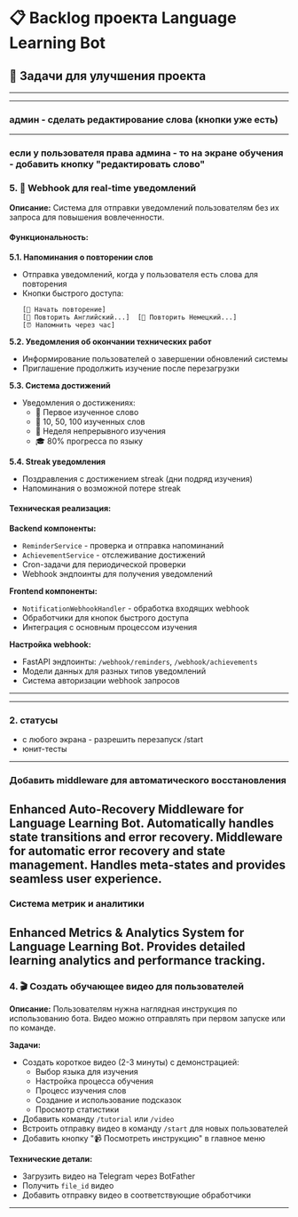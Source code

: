 # 📋 Backlog проекта Language Learning Bot

## 🎯 Задачи для улучшения проекта


---
---
### админ - сделать редактирование слова (кнопки уже есть)
---
### если у пользователя права админа - то на экране обучения - добавить кнопку "редактировать слово"


### 5. 🔔 **Webhook для real-time уведомлений**

**Описание:** Система для отправки уведомлений пользователям без их запроса для повышения вовлеченности.

#### **Функциональность:**

**5.1. Напоминания о повторении слов**
- Отправка уведомлений, когда у пользователя есть слова для повторения
- Кнопки быстрого доступа:
  ```
  [🚀 Начать повторение]
  [📖 Повторить Английский...]  [📖 Повторить Немецкий...]
  [⏰ Напомнить через час]
  ```

**5.2. Уведомления об окончании технических работ**
- Информирование пользователей о завершении обновлений системы
- Приглашение продолжить изучение после перезагрузки

**5.3. Система достижений**
- Уведомления о достижениях:
  - 🎉 Первое изученное слово
  - 🌟 10, 50, 100 изученных слов  
  - 📅 Неделя непрерывного изучения
  - 🎓 80% прогресса по языку

**5.4. Streak уведомления**
- Поздравления с достижением streak (дни подряд изучения)
- Напоминания о возможной потере streak

#### **Техническая реализация:**

**Backend компоненты:**
- `ReminderService` - проверка и отправка напоминаний
- `AchievementService` - отслеживание достижений
- Cron-задачи для периодической проверки
- Webhook эндпоинты для получения уведомлений

**Frontend компоненты:**
- `NotificationWebhookHandler` - обработка входящих webhook
- Обработчики для кнопок быстрого доступа
- Интеграция с основным процессом изучения

**Настройка webhook:**
- FastAPI эндпоинты: `/webhook/reminders`, `/webhook/achievements`
- Модели данных для разных типов уведомлений
- Система авторизации webhook запросов

---

---
### 2. статусы
- с любого экрана - разрешить перезапуск /start
- юнит-тесты

---

### Добавить middleware для автоматического восстановления
Enhanced Auto-Recovery Middleware for Language Learning Bot.
Automatically handles state transitions and error recovery.
Middleware for automatic error recovery and state management.
    Handles meta-states and provides seamless user experience.
---
### Система метрик и аналитики
Enhanced Metrics & Analytics System for Language Learning Bot.
Provides detailed learning analytics and performance tracking.
---

### 4. 🎬 **Создать обучающее видео для пользователей**

**Описание:** Пользователям нужна наглядная инструкция по использованию бота. Видео можно отправлять при первом запуске или по команде.

**Задачи:**
- Создать короткое видео (2-3 минуты) с демонстрацией:
  - Выбор языка для изучения
  - Настройка процесса обучения
  - Процесс изучения слов
  - Создание и использование подсказок
  - Просмотр статистики
- Добавить команду `/tutorial` или `/video`
- Встроить отправку видео в команду `/start` для новых пользователей
- Добавить кнопку "📹 Посмотреть инструкцию" в главное меню

**Технические детали:**
- Загрузить видео на Telegram через BotFather
- Получить `file_id` видео
- Добавить отправку видео в соответствующие обработчики

---

